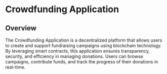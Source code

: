 # Crowdfunding Application

## Overview

The Crowdfunding Application is a decentralized platform that allows users to create and support fundraising campaigns using blockchain technology. 
By leveraging smart contracts, this application ensures transparency, security, and efficiency in managing donations. Users can browse campaigns, contribute funds, and track the progress of their donations in real-time.

